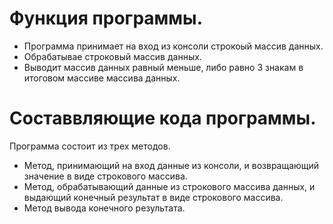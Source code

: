 # Функция программы.
+ Программа принимает на вход из консоли строкоый массив данных.
+ Обрабатывае строковый массив данных.
+ Выводит массив данных равный меньше, либо равно 3 знакам в итоговом массиве массива данных.
# Составвляющие кода программы.
Программа состоит из трех методов.
+ Метод, принимающий на вход данные из консоли, и возвращающий значение в виде строкового массива.
+ Метод, обрабатывающий данные из строкового массива данных, и выдающий конечный результат в виде строкового массива.
+ Метод вывода конечного результата.